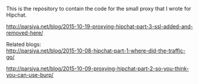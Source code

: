 This is the repository to contain the code for the small proxy that I wrote for Hipchat.

http://parsiya.net/blog/2015-10-19-proxying-hipchat-part-3-ssl-added-and-removed-here/

Related blogs:  
http://parsiya.net/blog/2015-10-08-hipchat-part-1-where-did-the-traffic-go/


http://parsiya.net/blog/2015-10-09-proxying-hipchat-part-2-so-you-think-you-can-use-burp/
